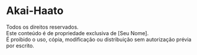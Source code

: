 # Akai-Haato
Todos os direitos reservados.  
Este conteúdo é de propriedade exclusiva de [Seu Nome].  
É proibido o uso, cópia, modificação ou distribuição sem autorização prévia por escrito.  
